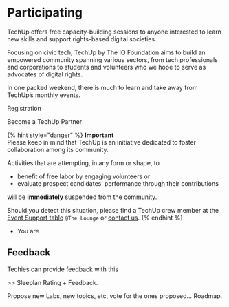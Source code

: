 # Participating







TechUp offers free capacity-building sessions to anyone interested to learn new skills and support rights-based digital societies.

Focusing on civic tech, TechUp by The IO Foundation aims to build an empowered community spanning various sectors, from tech professionals and corporations to students and volunteers who we hope to serve as advocates of digital rights.

In one packed weekend, there is much to learn and take away from TechUp’s monthly events.

Registration





Become a TechUp Partner







{% hint style="danger" %}
**Important**\
Please keep in mind that TechUp is an initiative dedicated to foster collaboration among its community.

Activities that are attempting, in any form or shape, to

* benefit of free labor by engaging volunteers or
* evaluate prospect candidates’ performance through their contributions

will be **immediately** suspended from the community.



Should you detect this situation, please find a TechUp crew member at the [Event Support table](../the-lounge/#meet-and-greet-event-support) `@The Lounge` or [contact us](https://tiof.click/TUTarianVirtualAssistant).
{% endhint %}

* You are&#x20;



## Feedback

Techies can provide feedback with this&#x20;

\>> Sleeplan Rating + Feedback.

Propose new Labs, new topics, etc, vote for the ones proposed... Roadmap.









